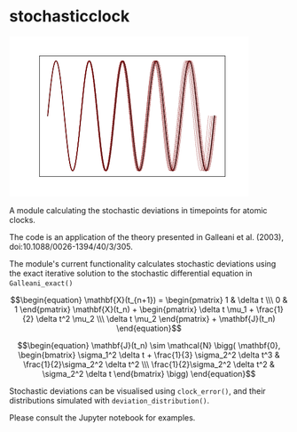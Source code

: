 # stochasticclock

![](https://raw.githubusercontent.com/Mitrxs/Stochastic-clock/main/example_figures/Example_illustration.png)

A module calculating the stochastic deviations in timepoints for atomic clocks. 

The code is an application of the theory presented in Galleani et al. (2003), doi:10.1088/0026-1394/40/3/305.

The module's current functionality calculates stochastic deviations using the exact iterative solution to the stochastic differential equation in `Galleani_exact()`

$$\begin{equation}
    \mathbf{X}(t_{n+1}) =
        \begin{pmatrix}
            1 & \delta t \\\ 
            0 & 1 
        \end{pmatrix}
    \mathbf{X}(t_n) +
        \begin{pmatrix}
            \delta t \mu_1 + \frac{1}{2} \delta t^2 \mu_2 \\\ 
            \delta t \mu_2
        \end{pmatrix} 
    + \mathbf{J}(t_n)
\end{equation}$$ 

$$\begin{equation}
    \mathbf{J}(t_n) \sim \mathcal{N} \bigg( \mathbf{0},
        \begin{bmatrix}
            \sigma_1^2 \delta t + \frac{1}{3} \sigma_2^2 \delta t^3 & \frac{1}{2}\sigma_2^2 \delta t^2 \\\ 
            \frac{1}{2}\sigma_2^2 \delta t^2 & \sigma_2^2 \delta t 
        \end{bmatrix} 
    \bigg)
\end{equation}$$ 

Stochastic deviations can be visualised using `clock_error()`, and their distributions simulated with `deviation_distribution()`.

Please consult the Jupyter notebook for examples.

